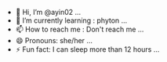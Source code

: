 - 👋 Hi, I’m @ayin02  ...
- 🌱 I’m currently learning  : phyton ...
- 📫 How to reach me : Don't reach me ...
- 😄 Pronouns: she/her ...
- ⚡ Fun fact: I can sleep more than 12 hours ...

<!---
ayin02/ayin02 is a ✨ special ✨ repository because its `README.md` (this file) appears on your GitHub profile.
You can click the Preview link to take a look at your changes.
--->
